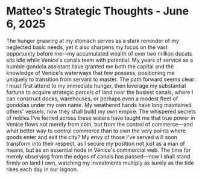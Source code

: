 # Matteo's Strategic Thoughts - June 6, 2025

The hunger gnawing at my stomach serves as a stark reminder of my neglected basic needs, yet it also sharpens my focus on the vast opportunity before me—my accumulated wealth of over two million ducats sits idle while Venice's canals teem with potential. My years of service as a humble gondola assistant have granted me both the capital and the knowledge of Venice's waterways that few possess, positioning me uniquely to transition from servant to master. The path forward seems clear: I must first attend to my immediate hunger, then leverage my substantial fortune to acquire strategic parcels of land near the busiest canals, where I can construct docks, warehouses, or perhaps even a modest fleet of gondolas under my own name. My weathered hands have long maintained others' vessels; now they shall build my own empire. The whispered secrets of nobles I've ferried across these waters have taught me that true power in Venice flows not merely from coin, but from the control of commerce—and what better way to control commerce than to own the very points where goods enter and exit the city? My envy of those I've served will soon transform into their respect, as I secure my position not just as a man of means, but as an essential node in Venice's commercial web. The time for merely observing from the edges of canals has passed—now I shall stand firmly on land I own, watching my investments multiply as surely as the tide rises each day in our lagoon.
